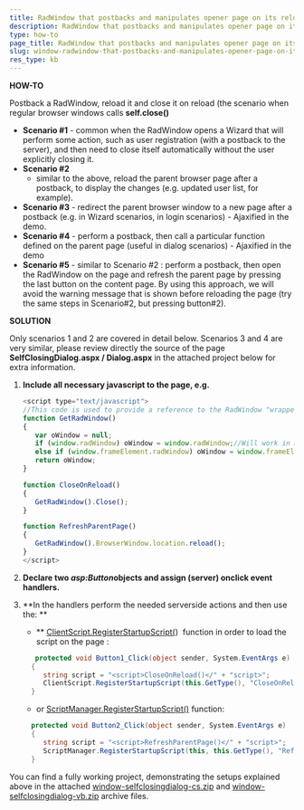 ```yaml
---
title: RadWindow that postbacks and manipulates opener page on its reload
description: RadWindow that postbacks and manipulates opener page on its reload. Check it now!
type: how-to
page_title: RadWindow that postbacks and manipulates opener page on its reload
slug: window-radwindow-that-postbacks-and-manipulates-opener-page-on-its-reload
res_type: kb
---
```


   
 **HOW-TO**   
   
   
 Postback a RadWindow, reload it and close it on reload (the scenario when regular browser windows calls **self.close()**
 
- **Scenario #1** - common when the RadWindow opens a
    Wizard that will perform some action, such as user registration (with a
    postback to the server), and then need to close itself automatically
    without the user explicitly closing it.
- **Scenario #2**
    - similar to the above, reload the parent browser page after a postback, to
    display the changes (e.g. updated user list, for example).
- **Scenario #3** - redirect the parent browser window to a new page after a postback (e.g. in Wizard scenarios, in login scenarios) - Ajaxified in the demo.
- **Scenario #4** - perform a postback, then call a particular function defined on the parent page (useful in dialog scenarios) - Ajaxified in the demo
- **Scenario #5** - similar to Scenario #2 : perform a postback, then open the RadWindow on the page and refresh the parent page by pressing the last button on the content page. By using this approach, we will avoid the warning message that is shown
    before reloading the page (try the same steps in Scenario#2, but pressing button#2).

   
   
 
**SOLUTION** 
 
Only scenarios 1 and 2 are covered in detail below. Scenarios 3 and 4 are very similar, please review directly the source of the page **SelfClosingDialog.aspx / Dialog.aspx** in the attached project below for extra information.

1. **Include all necessary javascript to the page, e.g.**   
   ````JavaScript
   <script type="text/javascript">
   //This code is used to provide a reference to the RadWindow "wrapper"
   function GetRadWindow()
   {
      var oWindow = null;
      if (window.radWindow) oWindow = window.radWindow;//Will work in Moz in all cases, including clasic dialog
      else if (window.frameElement.radWindow) oWindow = window.frameElement.radWindow;//IE (and Moz az well)
      return oWindow;
   } 

   function CloseOnReload()
   {
      GetRadWindow().Close();
   }

   function RefreshParentPage()
   {
      GetRadWindow().BrowserWindow.location.reload();
   }
   </script>
   ````
2. **Declare two *asp:Button*objects and assign (server) onclick event handlers.**
3. **In the handlers perform the needed serverside actions and then use the: **
    - ** [ClientScript.RegisterStartupScript(](http://msdn.microsoft.com/en-us/library/system.web.ui.clientscriptmanager.registerstartupscript.aspx))  function in order to load the script on the page :  
    ````C#
       protected void Button1_Click(object sender, System.EventArgs e) 
      { 
         string script = "<script>CloseOnReload()</" + "script>"; 
         ClientScript.RegisterStartupScript(this.GetType(), "CloseOnReload", script); 
      } 
    ````

    - or [ScriptManager.RegisterStartupScript()](http://msdn.microsoft.com/en-us/library/system.web.ui.scriptmanager.registerstartupscript.aspx) function: 

    ````C#
      protected void Button2_Click(object sender, System.EventArgs e) 
      { 
         string script = "<script>RefreshParentPage()</" + "script>"; 
         ScriptManager.RegisterStartupScript(this, this.GetType(), "RefreshParentPage", script, false); 
      } 
    ````


 You can find a fully working project, demonstrating the setups explained above in the attached [window-selfclosingdialog-cs.zip](files/window-selfclosingdialog-cs.zip) and [window-selfclosingdialog-vb.zip](files/window-selfclosingdialog-vb.zip) archive files.  
   
   
   

